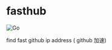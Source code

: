 # fasthub
![Go](https://github.com/hellojukay/fasthub/workflows/Go/badge.svg)

find fast github ip address ( github 加速)
